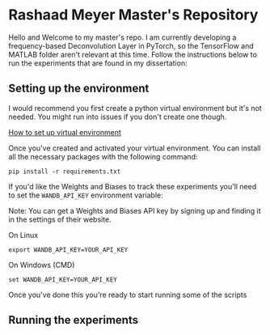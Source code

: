 # Rashaad Meyer Master's Repository

Hello and Welcome to my master's repo. I am currently developing a frequency-based Deconvolution Layer in PyTorch,
so the TensorFlow and MATLAB folder aren't relevant at this time. Follow the instructions below to run the experiments
that are found in my dissertation:

## Setting up the environment

I would recommend you first create a python virtual environment but it's not needed. You might run into issues if you
don't create one though.

[How to set up virtual environment](https://www.freecodecamp.org/news/how-to-setup-virtual-environments-in-python/)

Once you've created and activated your virtual environment. You can install all the necessary packages with the
following command:

```
pip install -r requirements.txt
```

If you'd like the Weights and Biases to track these experiments you'll need to set the `WANDB_API_KEY` environment
variable:

Note: You can get a Weights and Biases API key by signing up and finding it in the settings of their website.

On Linux
```
export WANDB_API_KEY=YOUR_API_KEY
```

On Windows (CMD)
```
set WANDB_API_KEY=YOUR_API_KEY
```

Once you've done this you're ready to start running some of the scripts


## Running the experiments
